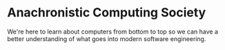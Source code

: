 # Anachronistic Computing Society
We're here to learn about computers from bottom to top so we can have a better understanding of what goes into modern software engineering.
